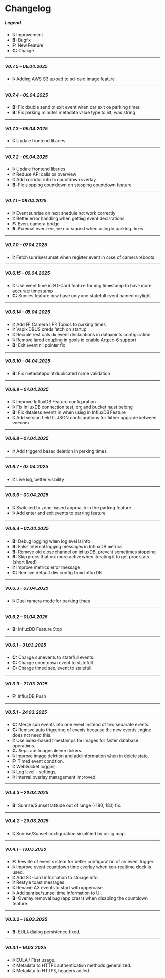 # Changelog

##### Legend  
- **I:** Improvement  
- **B:** Bugfix 
- **F:** New Feature  
- **C:** Change  

---

##### V0.7.5 – 09.04.2025
- **I:** Adding AWS S3 upload to sd-card image feature

---

##### V0.7.4 – 09.04.2025
- **B:** Fix double send of exit event when car exit on parking times
- **B:** Fix parking minutes metadata value type to int, was string

---

##### V0.7.3 – 09.04.2025
- **I:** Update frontend libaries

---

##### V0.7.2 – 09.04.2025
- **I:** Update frontend libaries
- **I:** Reduce API calls on overview
- **I:** Add corridor info to countdown overlay
- **B:** Fix stopping countdown on stopping countdown feature

---

##### V0.7.1 – 08.04.2025
- **I:** Event sunrise on next shedule not work correctly
- **I:** Better error handling when getting event declarations
- **F:** Event camera bridge 
- **B:** External event engine not started when using in parking times

---

##### V0.7.0 – 07.04.2025
- **I:** Fetch sunrise/sunset when register event in case of camera reboots.

---

##### V0.6.15 – 06.04.2025

- **I:** Use event time in SD-Card feature for img timestamp to have more accurate timestamp
- **C:** Sunries feature now have only one statefull event named daylight

---

##### V0.6.14 – 05.04.2025
- **I:** Add FF Camera LPR Topics to parking times
- **I:** Vapix DBUS creds fetch on startup
- **I:** Recude rest cals do event declarations in datapoints configuration
- **I:** Remove larod coupling in goxis to enable Artpec-6 support
- **B:** Exit event nil pointer fix

---

##### V0.6.10 – 04.04.2025
- **B:** Fix metadatapoint duplicated name validation
   
---

##### V0.6.9 – 04.04.2025
- **I:** Improve InfluxDB Feature configuration
- **I:** Fix InfluxDB connection test, org and bucket must belong
- **B:** Fix dataless events in when using in InfluxDB Feature
- **I:** Add version field to JSON configurations for futher upgrade between versions
   
---

##### V0.6.8 – 04.04.2025
- **I:** Add triggerd based deletion in parking times
  
---

##### V0.6.7 – 03.04.2025
- **I:** Live log, better visibility
  
---

##### V0.6.6 – 03.04.2025
- **I:** Switched to zone-based approach in the parking feature
- **I:** Add enter and exit events to parking feature
  
---

##### V0.6.4 – 02.04.2025
- **B:** Debug logging when loglevel is info
- **B:** False internal logging messages in InfluxDB metrics
- **B:** Remove old close channel on influxDB, prevent sometimes stopping 
- **B:** Skip procs that not more active when iterating it to get proc stats (short lived)
- **I:** Improve metrics error message
- **C:** Remove default dev config from InfluxDB 
  
---

##### V0.6.3 – 02.04.2025
- **I:** Dual camera mode for parking times
  
---

##### V0.6.2 – 01.04.2025
- **B:** InfluxDB Feature Stop 
  
---

##### V0.6.1 – 31.03.2025
- **C:** Change sunevents to statefull events.
- **C:** Change countdown event to statefull.
- **C:** Change timed seq. event to statefull.
  
---

##### V0.6.9 – 27.03.2025
- **F:** InfluxDB Push

---

##### V0.5.1 – 24.03.2025

- **C:** Merge sun events into one event instead of two separate events.
- **C:** Remove auto triggering of events because the new events engine does not need this.
- **I:** Use index-based timestamps for images for faster database operations.
- **C:** Separate images delete tickers.
- **I:** Improve image deletion and add information when in delete state.
- **F:** Timed event condition.
- **I:** WebSocket logging.
- **I:** Log level – settings.
- **I:** Internal overlay management improved.

---

##### V0.4.3 – 20.03.2025

- **B:** Sunrise/Sunset latitude out of range (-180, 180) fix.

---

##### V0.4.2 – 20.03.2025

- **I:** Sunrise/Sunset configuration simplified by using map.

---

##### V0.4.1 – 19.03.2025

- **F:** Rewrite of event system for better configuration of an event trigger.
- **I:** Improve event countdown time overlay when non-realtime clock is used.
- **I:** Add SD-card information to storage info.
- **I:** Restyle toast messages.
- **I:** Rename AX events to start with uppercase.
- **I:** Add sunrise/sunset time information to UI.
- **B:** Overlay removal bug (app crash) when disabling the countdown feature.

---

##### V0.3.2 – 16.03.2025

- **B:** EULA dialog persistence fixed.

---

##### V0.3.1 – 16.03.2025

- **I:** EULA / First usage.
- **I:** Metadata to HTTPS authentication methods generalized.
- **I:** Metadata to HTTPS, headers added.
